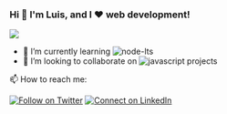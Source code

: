 ### Hi 👋 I'm Luis, and I ❤️ web development!
<img
   src="https://github-readme-stats.vercel.app/api?username=Luis-Enrique-Mora&show_icons=true&theme=tokyonight"
/>

- 🌱 I’m currently learning ![node-lts](https://img.shields.io/badge/Node.js-43853D?style=for-the-badge&logo=node.js&logoColor=white)
- 👷 I’m looking to collaborate on ![javascript](https://img.shields.io/badge/JavaScript-F7DF1E?style=for-the-badge&logo=javascript&logoColor=black) projects

📫 How to reach me:

[![Follow on Twitter](https://img.shields.io/badge/--twitter?label=Twitter&logo=Twitter&style=social)](https://twitter.com/Luis_Enrique_M_) [![Connect on LinkedIn](https://img.shields.io/badge/--linkedin?label=LinkedIn&logo=LinkedIn&style=social)](https://www.linkedin.com/in/luis-enrique-mora)
